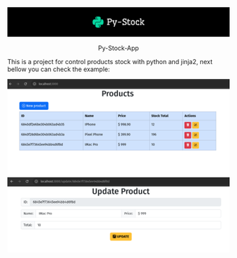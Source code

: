 <div align="center">
  <img src="./public/img/logo.svg" >
  <p>Py-Stock-App</p>
</div>

This is a project for control products stock with python and jinja2, next bellow
you can check the example:

![](./public/img/demo1.png)
![](./public/img/demo2.png)
